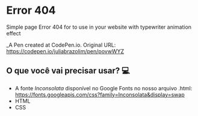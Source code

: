 # Error 404
Simple page Error 404 for to use in your website with typewriter animation effect

_A Pen created at CodePen.io. Original URL: https://codepen.io/juliabrazolim/pen/povwWYZ

## O que você vai precisar usar? 💻
- A fonte *Inconsolata* disponível no Google Fonts no nosso arquivo .html: https://fonts.googleapis.com/css?family=Inconsolata&display=swap
- HTML
- CSS

